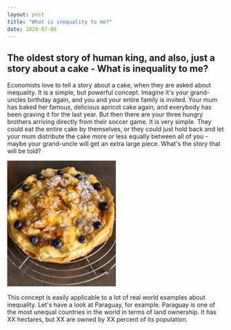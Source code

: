 ```yaml
---
layout: post
title: "What is inequality to me?"
date: 2020-07-08
---
```


## The oldest story of human king, and also, just a story about a cake - What is inequality to me? 

Economists love to tell a story about a cake, when they are asked about inequality. It is a simple, but powerful concept. Imagine it's your grand-uncles birthday again, and you and your entire family is invited. Your mum has baked her famous, delicious apricot cake again, and everybody has been graving it for the last year. But then there are your three hungry brothers arriving directly from their soccer game. It is very simple. They could eat the entire cake by themselves, or they could just hold back and let your mum distribute the cake more or less equally between all of you - maybe your grand-uncle will get an extra large piece. What's the story that will be told? 

<img src="/images/IMG-20200621-WA0011.jpg" style="max-width:50%;" alt="Apricot Cake">

This concept is easily applicable to a lot of real world examples about inequality. Let's have a look at Paraguay, for example. Paraguay is one of the most unequal countries in the world in terms of land ownership. It has XX hectares, but XX are owned by XX percent of its population. 
